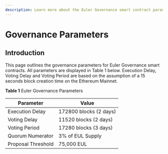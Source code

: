 ```yaml
---
description: Learn more about the Euler Governance smart contract parameters
---
```


# Governance Parameters

## Introduction

This page outlines the governance parameters for Euler Governance smart contracts. All parameters are displayed in Table 1 below.
Execution Delay, Voting Delay and Voting Period are based on the assumption of a 15 seconds block creation time on the Ethereum Mainnet.

**Table 1** Euler Governance Parameters

| Parameter | Value | 
|-------|------|
| Execution Delay | 172800 blocks (2 days) |
| Voting Delay | 11520 blocks (2 days) |
| Voting Period | 17280 blocks (3 days) |
| Quorum Numerator | 3% of EUL Supply |
| Proposal Threshold | 75,000 EUL |